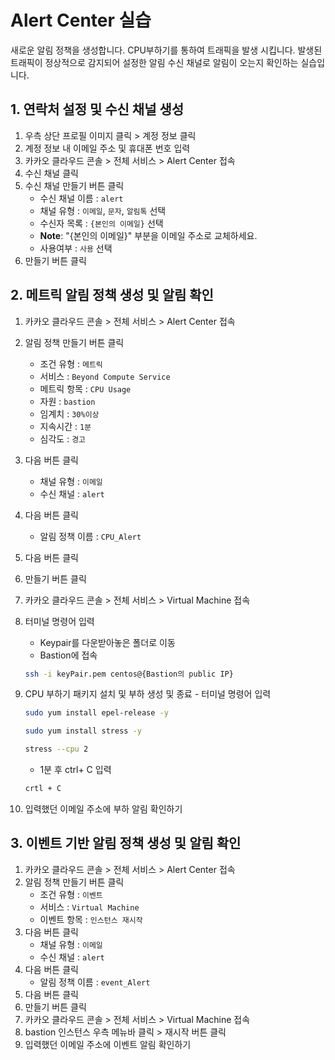 # Alert Center 실습

새로운 알림 정책을 생성합니다. CPU부하기를 통하여 트래픽을 발생 시킵니다. 
발생된 트래픽이 정상적으로 감지되어 설정한 알림 수신 채널로 알림이 오는지 확인하는 실습입니다.

## 1. 연락처 설정 및 수신 채널 생성


1. 우측 상단 프로필 이미지 클릭 > 계정 정보 클릭
2. 계정 정보 내 이메일 주소 및 휴대폰 번호 입력
3. 카카오 클라우드 콘솔 > 전체 서비스 > Alert Center 접속
4. 수신 채널 클릭
5. 수신 채널 만들기 버튼 클릭
    - 수신 채널 이름 : `alert`
    - 채널 유형 : `이메일`, `문자`, `알림톡` 선택
    - 수신자 목록 : `{본인의 이메일}` 선택
    - **Note**: "{본인의 이메일}" 부분을 이메일 주소로 교체하세요.
    - 사용여부 : `사용` 선택
6. 만들기 버튼 클릭

## 2. 메트릭 알림 정책 생성 및 알림 확인
1. 카카오 클라우드 콘솔 > 전체 서비스 > Alert Center 접속
2. 알림 정책 만들기 버튼 클릭
    - 조건 유형 : `메트릭`
    - 서비스 : `Beyond Compute Service`
    - 메트릭 항목 : `CPU Usage`
    - 자원 : `bastion`
    - 임계치 : `30%이상`
    - 지속시간 : `1분`
    - 심각도 : `경고`
3. 다음 버튼 클릭
    - 채널 유형 : `이메일`
    - 수신 채널 : `alert`
4. 다음 버튼 클릭
    - 알림 정책 이름 : `CPU_Alert`
5. 다음 버튼 클릭 
6. 만들기 버튼 클릭
7. 카카오 클라우드 콘솔 > 전체 서비스 > Virtual Machine 접속
8. 터미널 명령어 입력
    - Keypair를 다운받아놓은 폴더로 이동
    - Bastion에 접속
    ```bash
    ssh -i keyPair.pem centos@{Bastion의 public IP}
    ```
9. CPU 부하기 패키지 설치 및 부하 생성 및 종료 - 터미널 명령어 입력
    ```bash
    sudo yum install epel-release -y
    ```
    ```bash
    sudo yum install stress -y
    ```
    ```bash
    stress --cpu 2
    ```
    - 1분 후 ctrl+ C 입력
    ```bash 
    crtl + C 
    ```
    
10. 입력했던 이메일 주소에 부하 알림 확인하기

## 3. 이벤트 기반 알림 정책 생성 및 알림 확인
1. 카카오 클라우드 콘솔 > 전체 서비스 > Alert Center 접속
2. 알림 정책 만들기 버튼 클릭
    - 조건 유형 : `이벤트`
    - 서비스 : `Virtual Machine`
    - 이벤트 항목 : `인스턴스 재시작`
3. 다음 버튼 클릭
    - 채널 유형 : `이메일`
    - 수신 채널 : `alert`
4. 다음 버튼 클릭
    - 알림 정책 이름 : `event_Alert`
5. 다음 버튼 클릭
6. 만들기 버튼 클릭
7. 카카오 클라우드 콘솔 > 전체 서비스 > Virtual Machine 접속
8. bastion 인스턴스 우측 메뉴바 클릭 > 재시작 버튼 클릭
9. 입력했던 이메일 주소에 이벤트 알림 확인하기

